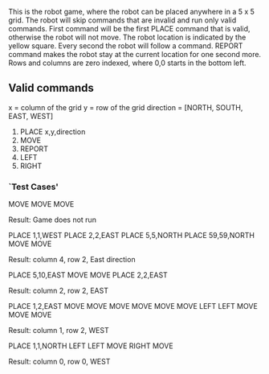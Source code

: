 This is the robot game, where the robot can be placed anywhere in a 5 x 5 grid. The robot will skip commands that are invalid and run only valid commands. First command will be the first PLACE command that is valid, otherwise the robot will not move. The robot location is indicated by the yellow square. Every second the robot will follow a command. REPORT command makes the robot stay at the current location for one second more.
Rows and columns are zero indexed, where 0,0 starts in the bottom left.

## Valid commands

x = column of the grid
y = row of the grid
direction = [NORTH, SOUTH, EAST, WEST]

1. PLACE x,y,direction
2. MOVE
3. REPORT
4. LEFT
5. RIGHT

### `Test Cases'

MOVE
MOVE
MOVE

Result: Game does not run

PLACE 1,1,WEST
PLACE 2,2,EAST
PLACE 5,5,NORTH
PLACE 59,59,NORTH
MOVE
MOVE

Result: column 4, row 2, East direction


PLACE 5,10,EAST
MOVE
MOVE
PLACE 2,2,EAST

Result: column 2, row 2, EAST

PLACE 1,2,EAST
MOVE
MOVE
MOVE
MOVE
MOVE
MOVE
LEFT
LEFT
MOVE
MOVE
MOVE

Result: column 1, row 2, WEST

PLACE 1,1,NORTH
LEFT
LEFT
MOVE
RIGHT
MOVE

Result: column 0, row 0, WEST